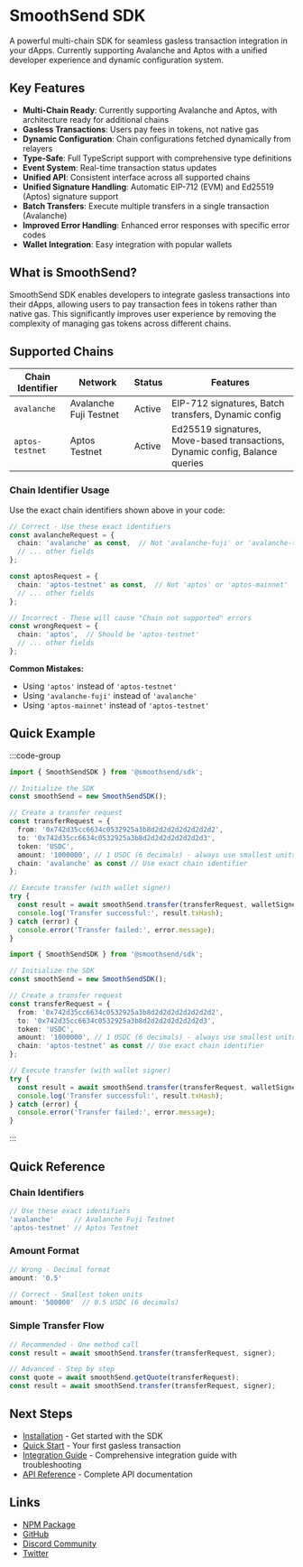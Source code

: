 # SmoothSend SDK

A powerful multi-chain SDK for seamless gasless transaction integration in your dApps. Currently supporting Avalanche and Aptos with a unified developer experience and dynamic configuration system.

## Key Features

- **Multi-Chain Ready**: Currently supporting Avalanche and Aptos, with architecture ready for additional chains
- **Gasless Transactions**: Users pay fees in tokens, not native gas
- **Dynamic Configuration**: Chain configurations fetched dynamically from relayers
- **Type-Safe**: Full TypeScript support with comprehensive type definitions
- **Event System**: Real-time transaction status updates
- **Unified API**: Consistent interface across all supported chains
- **Unified Signature Handling**: Automatic EIP-712 (EVM) and Ed25519 (Aptos) signature support
- **Batch Transfers**: Execute multiple transfers in a single transaction (Avalanche)
- **Improved Error Handling**: Enhanced error responses with specific error codes
- **Wallet Integration**: Easy integration with popular wallets

## What is SmoothSend?

SmoothSend SDK enables developers to integrate gasless transactions into their dApps, allowing users to pay transaction fees in tokens rather than native gas. This significantly improves user experience by removing the complexity of managing gas tokens across different chains.

## Supported Chains

| Chain Identifier | Network | Status | Features |
|------------------|---------|--------|----------|
| `avalanche` | Avalanche Fuji Testnet | Active | EIP-712 signatures, Batch transfers, Dynamic config |
| `aptos-testnet` | Aptos Testnet | Active | Ed25519 signatures, Move-based transactions, Dynamic config, Balance queries |

### Chain Identifier Usage

Use the exact chain identifiers shown above in your code:

```typescript
// Correct - Use these exact identifiers
const avalancheRequest = {
  chain: 'avalanche' as const,  // Not 'avalanche-fuji' or 'avalanche-testnet'
  // ... other fields
};

const aptosRequest = {
  chain: 'aptos-testnet' as const,  // Not 'aptos' or 'aptos-mainnet'
  // ... other fields
};

// Incorrect - These will cause "Chain not supported" errors
const wrongRequest = {
  chain: 'aptos',  // Should be 'aptos-testnet'
  // ... other fields
};
```

**Common Mistakes:**
- Using `'aptos'` instead of `'aptos-testnet'`
- Using `'avalanche-fuji'` instead of `'avalanche'`
- Using `'aptos-mainnet'` instead of `'aptos-testnet'`

## Quick Example

:::code-group
```typescript [EVM (Avalanche)]
import { SmoothSendSDK } from '@smoothsend/sdk';

// Initialize the SDK
const smoothSend = new SmoothSendSDK();

// Create a transfer request
const transferRequest = {
  from: '0x742d35cc6634c0532925a3b8d2d2d2d2d2d2d2d2',
  to: '0x742d35cc6634c0532925a3b8d2d2d2d2d2d2d2d3',
  token: 'USDC',
  amount: '1000000', // 1 USDC (6 decimals) - always use smallest units!
  chain: 'avalanche' as const // Use exact chain identifier
};

// Execute transfer (with wallet signer)
try {
  const result = await smoothSend.transfer(transferRequest, walletSigner);
  console.log('Transfer successful:', result.txHash);
} catch (error) {
  console.error('Transfer failed:', error.message);
}
```

```typescript [Aptos]
import { SmoothSendSDK } from '@smoothsend/sdk';

// Initialize the SDK
const smoothSend = new SmoothSendSDK();

// Create a transfer request
const transferRequest = {
  from: '0x742d35cc6634c0532925a3b8d2d2d2d2d2d2d2d2',
  to: '0x742d35cc6634c0532925a3b8d2d2d2d2d2d2d2d3',
  token: 'USDC',
  amount: '1000000', // 1 USDC (6 decimals) - always use smallest units!
  chain: 'aptos-testnet' as const // Use exact chain identifier
};

// Execute transfer (with wallet signer)
try {
  const result = await smoothSend.transfer(transferRequest, walletSigner);
  console.log('Transfer successful:', result.txHash);
} catch (error) {
  console.error('Transfer failed:', error.message);
}
```
:::

## Quick Reference

### Chain Identifiers
```typescript
// Use these exact identifiers
'avalanche'     // Avalanche Fuji Testnet
'aptos-testnet' // Aptos Testnet
```

### Amount Format
```typescript
// Wrong - Decimal format
amount: '0.5'

// Correct - Smallest token units
amount: '500000'  // 0.5 USDC (6 decimals)
```

### Simple Transfer Flow
```typescript
// Recommended - One method call
const result = await smoothSend.transfer(transferRequest, signer);

// Advanced - Step by step
const quote = await smoothSend.getQuote(transferRequest);
const result = await smoothSend.transfer(transferRequest, signer);
```

## Next Steps

- [Installation](./installation) - Get started with the SDK
- [Quick Start](./quick-start) - Your first gasless transaction
- [Integration Guide](./integration-guide) - Comprehensive integration guide with troubleshooting
- [API Reference](./api/) - Complete API documentation

## Links

- [NPM Package](https://www.npmjs.com/package/@smoothsend/sdk)
- [GitHub](https://github.com/smoothsend)
- [Discord Community](https://discord.gg/fF6cdJFWnM)
- [Twitter](https://x.com/smoothsend)
